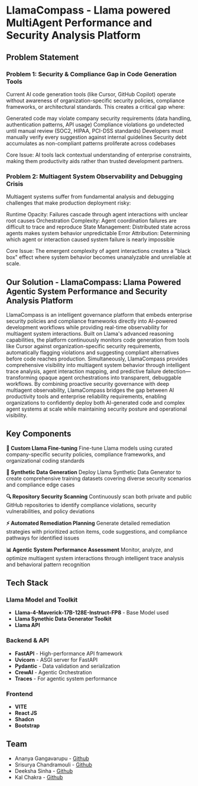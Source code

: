 # LlamaCompass - Llama powered MultiAgent Performance and Security Analysis Platform

## Problem Statement
### Problem 1: Security & Compliance Gap in Code Generation Tools
Current AI code generation tools (like Cursor, GitHub Copilot) operate without awareness of organization-specific security policies, compliance frameworks, or architectural standards. This creates a critical gap where:

Generated code may violate company security requirements (data handling, authentication patterns, API usage)
Compliance violations go undetected until manual review (SOC2, HIPAA, PCI-DSS standards)
Developers must manually verify every suggestion against internal guidelines
Security debt accumulates as non-compliant patterns proliferate across codebases

Core Issue: AI tools lack contextual understanding of enterprise constraints, making them productivity aids rather than trusted development partners.

### Problem 2: Multiagent System Observability and Debugging Crisis
Multiagent systems suffer from fundamental analysis and debugging challenges that make production deployment risky:

Runtime Opacity: Failures cascade through agent interactions with unclear root causes
Orchestration Complexity: Agent coordination failures are difficult to trace and reproduce
State Management: Distributed state across agents makes system behavior unpredictable
Error Attribution: Determining which agent or interaction caused system failure is nearly impossible

Core Issue: The emergent complexity of agent interactions creates a "black box" effect where system behavior becomes unanalyzable and unreliable at scale.

## Our Solution - LlamaCompass: Llama Powered Agentic System Performance and Security Analysis Platform
LlamaCompass is an intelligent governance platform that embeds enterprise security policies and compliance frameworks directly into AI-powered development workflows while providing real-time observability for multiagent system interactions. Built on Llama's advanced reasoning capabilities, the platform continuously monitors code generation from tools like Cursor against organization-specific security requirements, automatically flagging violations and suggesting compliant alternatives before code reaches production. Simultaneously, LlamaCompass provides comprehensive visibility into multiagent system behavior through intelligent trace analysis, agent interaction mapping, and predictive failure detection—transforming opaque agent orchestrations into transparent, debuggable workflows. By combining proactive security governance with deep multiagent observability, LlamaCompass bridges the gap between AI productivity tools and enterprise reliability requirements, enabling organizations to confidently deploy both AI-generated code and complex agent systems at scale while maintaining security posture and operational visibility.

## Key Components

 **🔧 Custom Llama Fine-tuning**
Fine-tune Llama models using curated company-specific security policies, compliance frameworks, and organizational coding standards

**🔄 Synthetic Data Generation**
Deploy Llama Synthetic Data Generator to create comprehensive training datasets covering diverse security scenarios and compliance edge cases

**🔍 Repository Security Scanning**
Continuously scan both private and public GitHub repositories to identify compliance violations, security vulnerabilities, and policy deviations

**⚡ Automated Remediation Planning**
Generate detailed remediation strategies with prioritized action items, code suggestions, and compliance pathways for identified issues

**📊 Agentic System Performance Assessment**
Monitor, analyze, and optimize multiagent system interactions through intelligent trace analysis and behavioral pattern recognition

## Tech Stack

### Llama Model and Toolkit
- **Llama-4-Maverick-17B-128E-Instruct-FP8** - Base Model used
- **Llama Synethic Data Generator Toolkit**
- **Llama API**


### Backend & API

- **FastAPI** - High-performance API framework
- **Uvicorn** - ASGI server for FastAPI
- **Pydantic** - Data validation and serialization
- **CrewAI** - Agentic Orchestration
- **Traces** - For agentic system performance

### Frontend

- **VITE**
- **React JS**
- **Shadcn**
- **Bootstrap**

## Team
- Ananya Gangavarupu - [Github](https://github.com/anigasan)
- Srisurya Chandramouli - [Github](https://github.com/csrisurya)
- Deeksha Sinha - [Github](https://github.com/DeekshaSinha05)
- Kal Chakra - [Github](https://github.com/kalchakra13)

